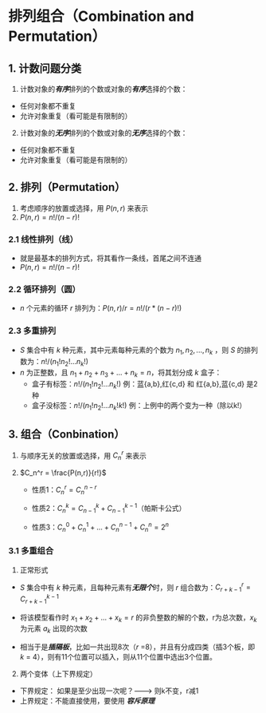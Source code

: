 # 排列组合（Combination and Permutation）
## 1. 计数问题分类
1. 计数对象的***有序***排列的个数或对象的***有序***选择的个数：
- 任何对象都不重复
- 允许对象重复（看可能是有限制的）
2. 计数对象的***无序***排列的个数或对象的***无序***选择的个数：
- 任何对象都不重复
- 允许对象重复（看可能是有限制的）

## 2. 排列（Permutation）
1. 考虑顺序的放置或选择，用 $P(n,r)$ 来表示 
2. $P(n,r) = n! / (n-r)!$
### 2.1 线性排列（线）
- 就是最基本的排列方式，将其看作一条线，首尾之间不连通
- $P(n,r) = n! / (n-r)!$
### 2.2 循环排列（圆）
- $n$ 个元素的循环 $r$ 排列为：$P(n,r)/r = n!/(r * (n-r)!)$
### 2.3 多重排列
- $S$ 集合中有 $k$ 种元素，其中元素每种元素的个数为 $n_1, n_2,...,n_k$ ，则 $S$ 的排列数为：$n!/(n_1!n_2!...n_k!)$
- $n$ 为正整数，且 $n_1+n_2+n_3+...+n_k=n$，将其划分成 $k$ 盒子：
    - 盒子有标签：$n!/(n_1!n_2!...n_k!)$ 例：蓝{a,b},红{c,d} 和 红{a,b},蓝{c,d} 是2种
    - 盒子没标签：$n!/(n_1!n_2!...n_k!k!)$ 例：上例中的两个变为一种（除以k!）


## 3. 组合（Conbination）
1. 与顺序无关的放置或选择，用 $C_n^r$ 来表示 
2. $C_n^r = \frac{P(n,r)}{r!}$

    - 性质1：$C_n^r = C_n^{n-r}$

    - 性质2：$C_n^k = C_{n-1}^k + C_{n-1}^{k-1}$（帕斯卡公式）

    - 性质3：$C_n^0 + C_n^1 + ... + C_n^{n-1} + C_n^n = 2^n$


### 3.1 多重组合
1. 正常形式
- $S$ 集合中有 $k$ 种元素，且每种元素有***无限个***时，则 $r$ 组合数为：$C_{r+k-1}^r=C_{r+k-1}^{k-1}$

- 将该模型看作时 $x_1+x_2+...+x_k=r$ 的非负整数的解的个数，r为总次数，$x_k$ 为元素 $a_k$ 出现的次数

- 相当于是***插隔板***，比如一共出现8次（$r$ =8），并且有分成四类（插3个板，即 $k$ = 4），则有11个位置可以插入，则从11个位置中选出3个位置。

2. 两个变体（上下界规定）
- 下界规定： 如果是至少出现一次呢？---> 则k不变，r减1
- 上界规定：不能直接使用，要使用 ***容斥原理***

